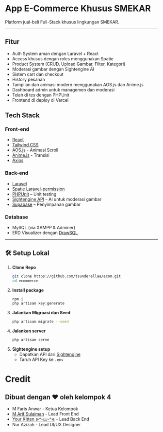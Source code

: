 # App E-Commerce Khusus SMEKAR

Platform jual-beli Full-Stack khusus lingkungan SMEKAR.

---

## Fitur
- Auth System aman dengan Laravel + React
- Access khusus dengan roles menggunakan Spatie
- Product System (CRUD, Upload Gambar, Filter, Kategori)
- Moderasi gambar dengan Sightengine AI
- Sistem cart dan checkout
- History pesanan
- Tampilan dan animasi modern menggunakan AOS.js dan Anime.js
- Dashboard admin untuk managemen dan moderasi
- Telah di tes dengan PHPUnit
- Frontend di deploy di Vercel

## Tech Stack

### Front-end
- [React](https://reactjs.org/)
- [Tailwind CSS](https://tailwindcss.com/)
- [AOS.js](https://michalsnik.github.io/aos/) - Animasi Scroll
- [Anime.js](https://animejs.com/) - Transisi
- [Axios](https://axios-http.com)

### Back-end
- [Laravel](https://laravel.com)
- [Spatie Laravel-permission](https://spatie.be/docs/laravel-permission)
- [PHPUnit](https://phpunit.de/) – Unit testing
- [Sightengine API](https://sightengine.com/) – AI untuk moderasi gambar
- [Supabase](https://supabase.com/) – Penyimpanan gambar

### Database
- MySQL (via XAMPP & Adminer)
- ERD Visualizer dengan [DrawSQL](https://drawsql.app)

---

##  🛠  Setup Lokal
1. **Clone Repo**
   ```bash
   git clone https://github.com/tsunderellaa/ecom.git
   cd ecommerce
2. **Install package**
   ```bash
   npm i
   php artisan key:generate
3. **Jalankan Migraasi dan Seed**
   ```bash
   php artisan migrate --seed
4. **Jalankan server**
   ```bash
   php artisan serve
5. **Sightengine setup**
   - Dapatkan API dari [Sightengine](https://sightengine.com/)
   - Taruh API Key ke `.env`

# Credit

## Dibuat dengan ❤ oleh kelompok 4 
- M Faris Anwar - Ketua Kelompok
- [M Arif Sulaiman](https://github.com/arfsulaiman) - Lead Front End
- [Your Kitten ≽^-⩊-^≼](https://github.com/tsunderellaa) - Lead Back End
- Nur Azizah - Lead UI/UX Designer 
